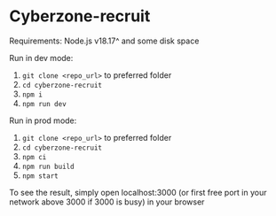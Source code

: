 # Cyberzone-recruit

Requirements: Node.js v18.17^ and some disk space

Run in dev mode:

1. `git clone <repo_url>` to preferred folder
2. `cd cyberzone-recruit`
3. `npm i`
4. `npm run dev`

Run in prod mode:

1. `git clone <repo_url>` to preferred folder
2. `cd cyberzone-recruit`
3. `npm ci`
4. `npm run build`
5. `npm start`

To see the result, simply open localhost:3000 (or first free port in your network above 3000 if 3000 is busy) in your browser
